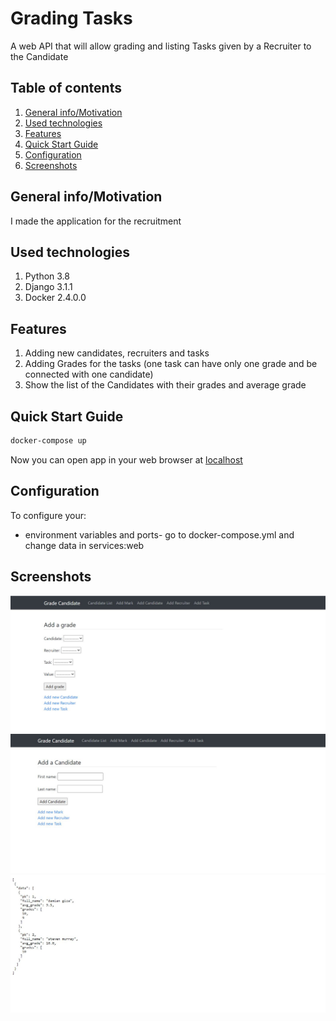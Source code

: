 # Grading Tasks

A web API that will allow grading and listing Tasks given by a Recruiter to the Candidate

## Table of contents

1. [General info/Motivation](https://link_to_file#general-info)
2. [Used technologies](https://link_to_file#used-technologies)
3. [Features](https://link_to_file#features)
4. [Quick Start Guide](https://link_to_file#quick-start-guide)
5. [Configuration](https://link_to_file#configuration)
6. [Screenshots](https://link_to_file#screenshots)

## General info/Motivation

I made the application for the recruitment 

## Used technologies

1. Python 3.8
2. Django 3.1.1
3. Docker 2.4.0.0

## Features

1. Adding new candidates, recruiters and tasks
2. Adding Grades for the tasks (one task can have only one grade and be connected with one candidate)
3. Show the list of the Candidates with their grades and average grade

## Quick Start Guide

```bash
docker-compose up
```

Now you can open app in your web browser at [localhost](https://localhost:8080)

## Configuration

To configure your: 
- environment variables and ports- go to docker-compose.yml and change data in services:web

## Screenshots

![](https://github.com/Damiangiza93/CandidatesGrading/blob/main/Recruitment/photos/addmark.JPG)
![](https://github.com/Damiangiza93/CandidatesGrading/blob/main/Recruitment/photos/addcandidate.JPG)
![](https://github.com/Damiangiza93/CandidatesGrading/blob/main/Recruitment/photos/candidateslist.JPG)